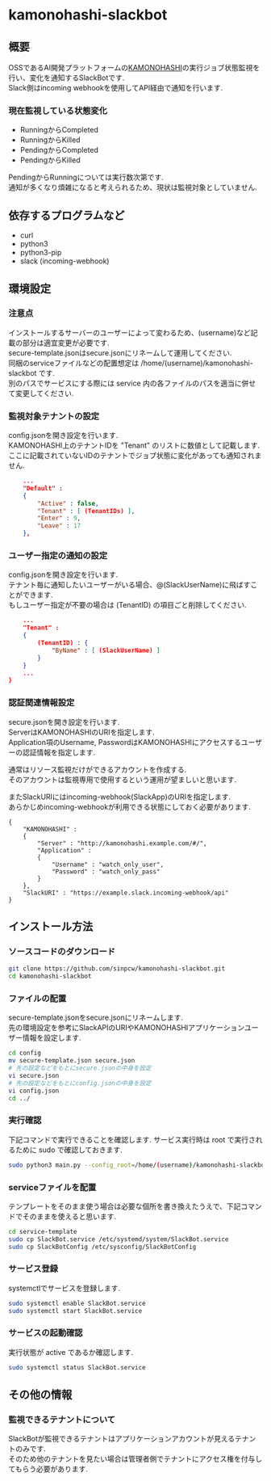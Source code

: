 # kamonohashi-slackbot

## 概要
OSSであるAI開発プラットフォームの[KAMONOHASHI](https://github.com/KAMONOHASHI)の実行ジョブ状態監視を行い、変化を通知するSlackBotです.  
Slack側はincoming webhookを使用してAPI経由で通知を行います.  

### 現在監視している状態変化
* RunningからCompleted
* RunningからKilled
* PendingからCompleted
* PendingからKilled

PendingからRunningについては実行数次第です.  
通知が多くなり煩雑になると考えられるため、現状は監視対象としていません.

## 依存するプログラムなど
* curl
* python3
* python3-pip
* slack (incoming-webhook)

## 環境設定

### 注意点
インストールするサーバーのユーザーによって変わるため、(username)など記載の部分は適宜変更が必要です.  
secure-template.jsonはsecure.jsonにリネームして運用してください.  
同梱のserviceファイルなどの配置想定は /home/(username)/kamonohashi-slackbot です.  
別のパスでサービスにする際には service 内の各ファイルのパスを適当に併せて変更してください.  

### 監視対象テナントの設定
config.jsonを開き設定を行います.  
KAMONOHASHI上のテナントIDを "Tenant" のリストに数値として記載します.  
ここに記載されていないIDのテナントでジョブ状態に変化があっても通知されません.  
```config.json
    ...
    "Default" :
    {
        "Active" : false,
        "Tenant" : [ (TenantIDs) ],
        "Enter" : 9,
        "Leave" : 17
    },
```

### ユーザー指定の通知の設定
config.jsonを開き設定を行います.  
テナント毎に通知したいユーザーがいる場合、@(SlackUserName)に飛ばすことができます.  
もしユーザー指定が不要の場合は (TenantID) の項目ごと削除してください.  
```config.json
    ...
    "Tenant" :
    {
        (TenantID) : {
            "ByName" : [ (SlackUserName) ]
        }
    }
    ...
}
```

### 認証関連情報設定
secure.jsonを開き設定を行います.  
ServerはKAMONOHASHIのURIを指定します.  
Application項のUsername, PasswordはKAMONOHASHIにアクセスするユーザーの認証情報を指定します.  
  
通常はリソース監視だけができるアカウントを作成する.  
そのアカウントは監視専用で使用するという運用が望ましいと思います.  
  
またSlackURIにはincoming-webhook(SlackApp)のURIを指定します.  
あらかじめincoming-webhookが利用できる状態にしておく必要があります.  
```
{
    "KAMONOHASHI" : 
    {
        "Server" : "http://kamonohashi.example.com/#/",
        "Application" :
        {
            "Username" : "watch_only_user",
            "Password" : "watch_only_pass"
        }
    },
    "SlackURI" : "https://example.slack.incoming-webhook/api"
}
```

## インストール方法

### ソースコードのダウンロード
```bash
git clone https://github.com/sinpcw/kamonohashi-slackbot.git
cd kamonohashi-slackbot
```

### ファイルの配置
secure-template.jsonをsecure.jsonにリネームします.  
先の環境設定を参考にSlackAPIのURIやKAMONOHASHIアプリケーションユーザー情報を設定します.  
```bash
cd config
mv secure-template.json secure.json
# 先の設定などをもとにsecure.jsonの中身を設定
vi secure.json
# 先の設定などをもとにconfig.jsonの中身を設定
vi config.json
cd ../
```

### 実行確認
下記コマンドで実行できることを確認します.
サービス実行時は root で実行されるために sudo で確認しておきます.  
```bash
sudo python3 main.py --config_root=/home/(username)/kamonohashi-slackbot/config
```

### serviceファイルを配置
テンプレートをそのまま使う場合は必要な個所を書き換えたうえで、下記コマンドでそのままを使えると思います.
```bash
cd service-template
sudo cp SlackBot.service /etc/systemd/system/SlackBot.service
sudo cp SlackBotConfig /etc/sysconfig/SlackBotConfig
```

### サービス登録
systemctlでサービスを登録します.  
```bash
sudo systemctl enable SlackBot.service
sudo systemctl start SlackBot.service
```

### サービスの起動確認
実行状態が active であるか確認します.
```bash
sudo systemctl status SlackBot.service
```

## その他の情報

### 監視できるテナントについて
SlackBotが監視できるテナントはアプリケーションアカウントが見えるテナントのみです.  
そのため他のテナントを見たい場合は管理者側でテナントにアクセス権を付与してもらう必要があります.  
